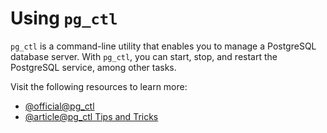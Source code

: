 # Using `pg_ctl`

`pg_ctl` is a command-line utility that enables you to manage a PostgreSQL database server. With `pg_ctl`, you can start, stop, and restart the PostgreSQL service, among other tasks.

Visit the following resources to learn more:

- [@official@pg_ctl](https://www.postgresql.org/docs/current/app-pg-ctl.html)
- [@article@pg_ctl Tips and Tricks](https://pgdash.io/blog/pgctl-tips-tricks.html)